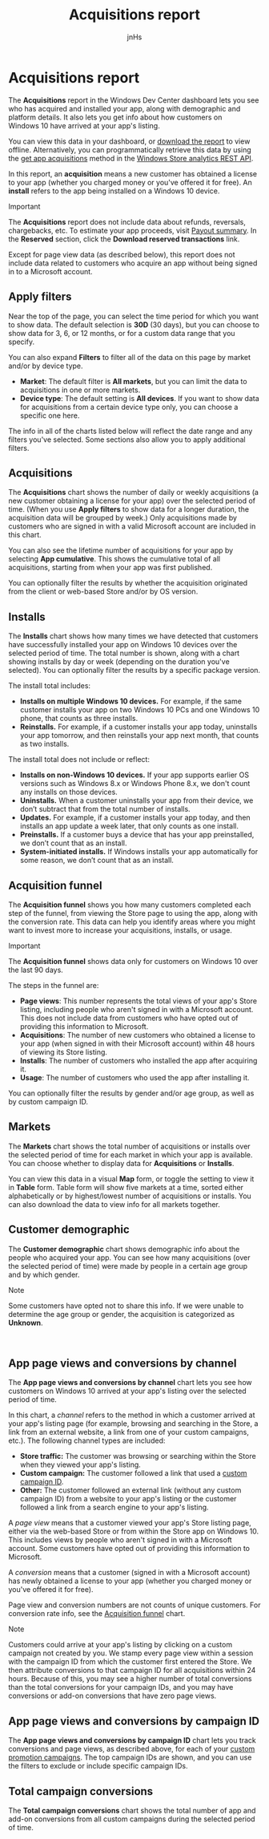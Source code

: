 ﻿---
author: jnHs
Description: The Acquisitions report in the Windows Dev Center dashboard lets you see who has acquired and installed your app, along with demographic and platform details.
title: Acquisitions report
ms.assetid: 21126362-F3CD-4006-AD3F-82FC88E3B862
ms.author: wdg-dev-content
ms.date: 08/04/2017
ms.topic: article
ms.prod: windows
ms.technology: uwp
keywords: windows 10, uwp
---

# Acquisitions report


The **Acquisitions** report in the Windows Dev Center dashboard lets you see who has acquired and installed your app, along with demographic and platform details. It also lets you get info about how customers on Windows 10 have arrived at your app's listing.

You can view this data in your dashboard, or [download the report](download-analytic-reports.md) to view offline. Alternatively, you can programmatically retrieve this data by using the [get app acquisitions](../monetize/get-app-acquisitions.md) method in the [Windows Store analytics REST API](../monetize/access-analytics-data-using-windows-store-services.md).

In this report, an **acquisition** means a new customer has obtained a license to your app (whether you charged money or you've offered it for free). An **install** refers to the app being installed on a Windows 10 device.

> [!IMPORTANT]
> The **Acquisitions** report does not include data about refunds, reversals, chargebacks, etc. To estimate your app proceeds, visit [Payout summary](payout-summary.md). In the **Reserved** section, click the **Download reserved transactions** link.
> 
> Except for page view data (as described below), this report does not include data related to customers who acquire an app without being signed in to a Microsoft account.


## Apply filters

Near the top of the page, you can select the time period for which you want to show data. The default selection is **30D** (30 days), but you can choose to show data for 3, 6, or 12 months, or for a custom data range that you specify.

You can also expand **Filters** to filter all of the data on this page by market and/or by device type.

-   **Market**: The default filter is **All markets**, but you can limit the data to acquisitions in one or more markets.
-   **Device type**: The default setting is **All devices**. If you want to show data for acquisitions from a certain device type only, you can choose a specific one here.

The info in all of the charts listed below will reflect the date range and any filters you've selected. Some sections also allow you to apply additional filters.


## Acquisitions

The **Acquisitions** chart shows the number of daily or weekly acquisitions (a new customer obtaining a license for your app) over the selected period of time. (When you use **Apply filters** to show data for a longer duration, the acquisition data will be grouped by week.) Only acquisitions made by customers who are signed in with a valid Microsoft account are included in this chart.

You can also see the lifetime number of acquisitions for your app by selecting **App cumulative**. This shows the cumulative total of all acquisitions, starting from when your app was first published.

You can optionally filter the results by whether the acquisition originated from the client or web-based Store and/or by OS version.


## Installs

The **Installs** chart shows how many times we have detected that customers have successfully installed your app on Windows 10 devices over the selected period of time. The total number is shown, along with a chart showing installs by day or week (depending on the duration you've selected). You can optionally filter the results by a specific package version.

The install total includes:
-   **Installs on multiple Windows 10 devices.** For example, if the same customer installs your app on two Windows 10 PCs and one Windows 10 phone, that counts as three installs.
-   **Reinstalls.** For example, if a customer installs your app today, uninstalls your app tomorrow, and then reinstalls your app next month, that counts as two installs.

The install total does not include or reflect:
-   **Installs on non-Windows 10 devices.** If your app supports earlier OS versions such as Windows 8.x or Windows Phone 8.x, we don't count any installs on those devices.
-   **Uninstalls.** When a customer uninstalls your app from their device, we don’t subtract that from the total number of installs.
-   **Updates.** For example, if a customer installs your app today, and then installs an app update a week later, that only counts as one install.
-   **Preinstalls.** If a customer buys a device that has your app preinstalled, we don’t count that as an install.
-   **System-initiated installs.** If Windows installs your app automatically for some reason, we don’t count that as an install.


## Acquisition funnel

The **Acquisition funnel** shows you how many customers completed each step of the funnel, from viewing the Store page to using the app, along with the conversion rate. This data can help you identify areas where you might want to invest more to increase your acquisitions, installs, or usage. 

> [!IMPORTANT]
> The **Acquisition funnel** shows data only for customers on Windows 10 over the last 90 days. 

The steps in the funnel are:

- **Page views**: This number represents the total views of your app's Store listing, including people who aren't signed in with a Microsoft account. This does not include data from customers who have opted out of providing this information to Microsoft.
- **Acquisitions**: The number of new customers who obtained a license to your app (when signed in with their Microsoft account) within 48 hours of viewing its Store listing.
- **Installs**: The number of customers who installed the app after acquiring it.
- **Usage**: The number of customers who used the app after installing it.

You can optionally filter the results by gender and/or age group, as well as by custom campaign ID.


## Markets

The **Markets** chart shows the total number of acquisitions or installs over the selected period of time for each market in which your app is available. You can choose whether to display data for **Acquisitions** or **Installs**.

You can view this data in a visual **Map** form, or toggle the setting to view it in **Table** form. Table form will show five markets at a time, sorted either alphabetically or by highest/lowest number of acquisitions or installs. You can also download the data to view info for all markets together.


## Customer demographic

The **Customer demographic** chart shows demographic info about the people who acquired your app. You can see how many acquisitions (over the selected period of time) were made by people in a certain age group and by which gender.

> [!NOTE]
> Some customers have opted not to share this info. If we were unable to determine the age group or gender, the acquisition is categorized as **Unknown**.

 

## App page views and conversions by channel

The **App page views and conversions by channel** chart lets you see how customers on Windows 10 arrived at your app's listing over the selected period of time.

In this chart, a *channel* refers to the method in which a customer arrived at your app's listing page (for example, browsing and searching in the Store, a link from an external website, a link from one of your custom campaigns, etc.). The following channel types are included:

-   **Store traffic:** The customer was browsing or searching within the Store when they viewed your app's listing.
-   **Custom campaign:** The customer followed a link that used a [custom campaign ID](create-a-custom-app-promotion-campaign.md).
-   **Other:** The customer followed an external link (without any custom campaign ID) from a website to your app's listing or the customer followed a link from a search engine to your app's listing.

A *page view* means that a customer viewed your app's Store listing page, either via the web-based Store or from within the Store app on Windows 10. This includes views by people who aren't signed in with a Microsoft account. Some customers have opted out of providing this information to Microsoft.

A *conversion* means that a customer (signed in with a Microsoft account) has newly obtained a license to your app (whether you charged money or you've offered it for free).

Page view and conversion numbers are not counts of unique customers. For conversion rate info, see the [Acquisition funnel](#acquisition-funnel) chart.

> [!NOTE]
> Customers could arrive at your app's listing by clicking on a custom campaign not created by you. We stamp every page view within a session with the campaign ID from which the customer first entered the Store. We then attribute conversions to that campaign ID for all acquisitions within 24 hours. Because of this, you may see a higher number of total conversions than the total conversions for your campaign IDs, and you may have conversions or add-on conversions that have zero page views. 

## App page views and conversions by campaign ID

The **App page views and conversions by campaign ID** chart lets you track conversions and page views, as described above, for each of your [custom promotion campaigns](create-a-custom-app-promotion-campaign.md). The top campaign IDs are shown, and you can use the filters to exclude or include specific campaign IDs.

## Total campaign conversions

The **Total campaign conversions** chart shows the total number of app and add-on conversions from all custom campaigns during the selected period of time.





 

 
